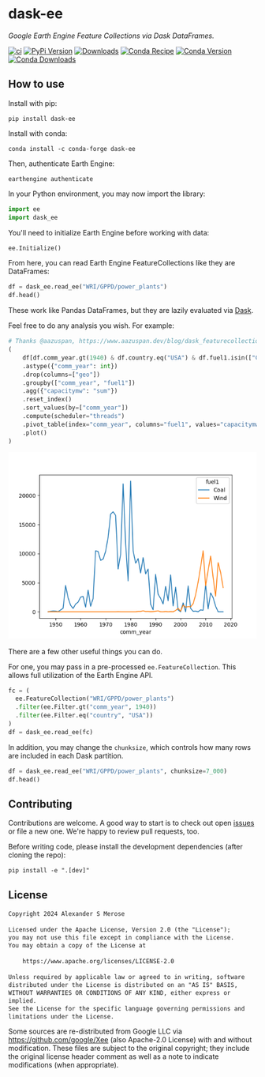 # dask-ee

_Google Earth Engine Feature Collections via Dask DataFrames._

[![ci](https://github.com/alxmrs/dask-ee/actions/workflows/ci-build.yml/badge.svg)](https://github.com/alxmrs/dask-ee/actions/workflows/ci-build.yml)
[![PyPi Version](https://img.shields.io/pypi/v/dask-ee.svg)](https://pypi.python.org/pypi/dask-ee)
[![Downloads](https://static.pepy.tech/badge/dask-ee)](https://pepy.tech/project/dask-ee)
[![Conda Recipe](https://img.shields.io/badge/recipe-dask--ee-green.svg)](https://anaconda.org/conda-forge/dask-ee)
[![Conda Version](https://img.shields.io/conda/vn/conda-forge/dask-ee.svg)](https://anaconda.org/conda-forge/dask-ee)
[![Conda Downloads](https://img.shields.io/conda/dn/conda-forge/dask-ee.svg)](https://anaconda.org/conda-forge/dask-ee)

## How to use

Install with pip:

```shell
pip install dask-ee
```

Install with conda:

```shell
conda install -c conda-forge dask-ee
```

Then, authenticate Earth Engine:

```shell
earthengine authenticate
```

In your Python environment, you may now import the library:

```python
import ee
import dask_ee
```

You'll need to initialize Earth Engine before working with data:

```python
ee.Initialize()
```

From here, you can read Earth Engine FeatureCollections like they are DataFrames:

```python
df = dask_ee.read_ee("WRI/GPPD/power_plants")
df.head()
```

These work like Pandas DataFrames, but they are lazily evaluated via [Dask](https://dask.org/).

Feel free to do any analysis you wish. For example:

```python
# Thanks @aazuspan, https://www.aazuspan.dev/blog/dask_featurecollection
(
    df[df.comm_year.gt(1940) & df.country.eq("USA") & df.fuel1.isin(["Coal", "Wind"])]
    .astype({"comm_year": int})
    .drop(columns=["geo"])
    .groupby(["comm_year", "fuel1"])
    .agg({"capacitymw": "sum"})
    .reset_index()
    .sort_values(by=["comm_year"])
    .compute(scheduler="threads")
    .pivot_table(index="comm_year", columns="fuel1", values="capacitymw", fill_value=0)
    .plot()
)
```

![Coal vs Wind in the US since 1940](https://raw.githubusercontent.com/alxmrs/dask-ee/main/demo.png)

There are a few other useful things you can do.

For one, you may pass in a pre-processed `ee.FeatureCollection`. This allows full utilization
of the Earth Engine API.

```python
fc = (
  ee.FeatureCollection("WRI/GPPD/power_plants")
  .filter(ee.Filter.gt("comm_year", 1940))
  .filter(ee.Filter.eq("country", "USA"))
)
df = dask_ee.read_ee(fc)
```

In addition, you may change the `chunksize`, which controls how many rows are included in each
Dask partition.

```python
df = dask_ee.read_ee("WRI/GPPD/power_plants", chunksize=7_000)
df.head()
```

## Contributing

Contributions are welcome. A good way to start is to check out open [issues](https://github.com/alxmrs/dask-ee/issues)
or file a new one. We're happy to review pull requests, too.

Before writing code, please install the development dependencies (after cloning the repo):

```shell
pip install -e ".[dev]"
```

## License

```
Copyright 2024 Alexander S Merose

Licensed under the Apache License, Version 2.0 (the "License");
you may not use this file except in compliance with the License.
You may obtain a copy of the License at

    https://www.apache.org/licenses/LICENSE-2.0

Unless required by applicable law or agreed to in writing, software
distributed under the License is distributed on an "AS IS" BASIS,
WITHOUT WARRANTIES OR CONDITIONS OF ANY KIND, either express or implied.
See the License for the specific language governing permissions and
limitations under the License.
```

Some sources are re-distributed from Google LLC via https://github.com/google/Xee (also Apache-2.0 License) with and
without modification. These files are subject to the original copyright; they include the original license header
comment as well as a note to indicate modifications (when appropriate).
